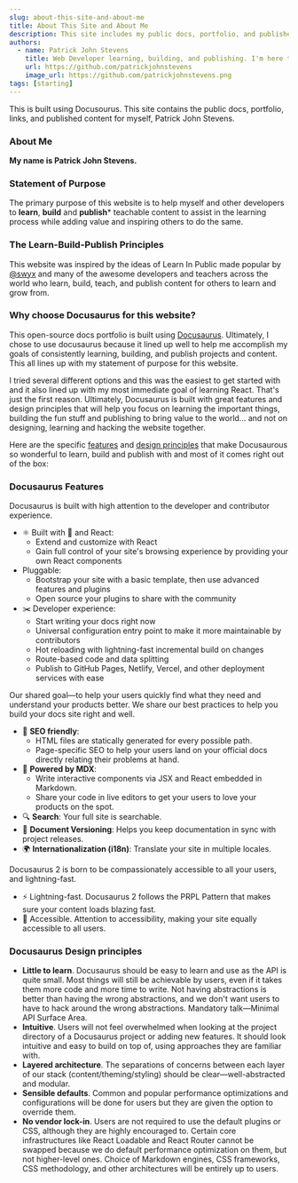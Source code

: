```yaml
---
slug: about-this-site-and-about-me
title: About This Site and About Me
description: This site includes my public docs, portfolio, and published content. This primary purpose of this website is to help myself and other web developers to learn, build and publish teachable content to assist in the learning process while adding value and inspiring others to do the same.
authors:
  - name: Patrick John Stevens
    title: Web Developer learning, building, and publishing. I'm here to serve.
    url: https://github.com/patrickjohnstevens
    image_url: https://github.com/patrickjohnstevens.png
tags: [starting]
---
```


This is built using Docusourus. This site contains the public docs, portfolio, links, and published content for myself, Patrick John Stevens.

### About Me

**My name is Patrick John Stevens.**

### Statement of Purpose

The primary purpose of this website is to help myself and other developers to **learn**, **build** and **publish*** teachable content to assist in the learning process while adding value and inspiring others to do the same.

### The Learn-Build-Publish Principles

This website was inspired by the ideas of Learn In Public made popular by <a href="https://twitter.com/swyx" target="_blank">@swyx</a> and many of the awesome developers and teachers across the world who learn, build, teach, and publish content for others to learn and grow from.

### Why choose Docusaurus for this website?

This open-source docs portfolio is built using <a href="https://docusaurus.io/"  target="_blank">Docusaurus</a>. Ultimately, I chose to use docusaurus because it lined up well to help me accomplish my goals of consistently learning, building, and publish projects and content. This all lines up with my statement of purpose for this website.

I tried several different options and this was the easiest to get started with and it also lined up with my most immediate goal of learning React. That's just the first reason. Ultimately, Docusaurus is built with great features and design principles that will help you focus on learning the important things, building the fun stuff and publishing to bring value to the world... and not on designing, learning and hacking the website together.

Here are the specific <a href="https://docusaurus.io/docs#features" target="_blank">features</a> and <a href="https://docusaurus.io/docs#design-principles" target="_blank">design principles</a> that make Docusaurous so wonderful to learn, build and publish with and most of it comes right out of the box:

### Docusaurus Features

Docusaurus is built with high attention to the developer and contributor experience.

- ⚛️ Built with 💚 and React:
  - Extend and customize with React
  - Gain full control of your site's browsing experience by providing your own React components
- Pluggable:
  - Bootstrap your site with a basic template, then use advanced features and plugins
  - Open source your plugins to share with the community
- ✂️ Developer experience:
  - Start writing your docs right now
  - Universal configuration entry point to make it more maintainable by contributors
  - Hot reloading with lightning-fast incremental build on changes
  - Route-based code and data splitting
  - Publish to GitHub Pages, Netlify, Vercel, and other deployment services with ease

Our shared goal—to help your users quickly find what they need and understand your products better. We share our best practices to help you build your docs site right and well.

- 🎯 **SEO friendly**:
  - HTML files are statically generated for every possible path.
  - Page-specific SEO to help your users land on your official docs directly relating their problems at hand.
- 📝 **Powered by MDX**:
  - Write interactive components via JSX and React embedded in Markdown.
  - Share your code in live editors to get your users to love your products on the spot.
- 🔍 **Search**: Your full site is searchable.
- 💾 **Document Versioning**: Helps you keep documentation in sync with project releases.
- 🌍 **Internationalization (i18n)**: Translate your site in multiple locales.

Docusaurus 2 is born to be compassionately accessible to all your users, and lightning-fast.

- ⚡️ Lightning-fast. Docusaurus 2 follows the PRPL Pattern that makes sure your content loads blazing fast.
- 🦖 Accessible. Attention to accessibility, making your site equally accessible to all users.

### Docusaurus Design principles

- **Little to learn**. Docusaurus should be easy to learn and use as the API is quite small. Most things will still be achievable by users, even if it takes them more code and more time to write. Not having abstractions is better than having the wrong abstractions, and we don't want users to have to hack around the wrong abstractions. Mandatory talk—Minimal API Surface Area.
- **Intuitive**. Users will not feel overwhelmed when looking at the project directory of a Docusaurus project or adding new features. It should look intuitive and easy to build on top of, using approaches they are familiar with.
- **Layered architecture**. The separations of concerns between each layer of our stack (content/theming/styling) should be clear—well-abstracted and modular.
- **Sensible defaults**. Common and popular performance optimizations and configurations will be done for users but they are given the option to override them.
- **No vendor lock-in**. Users are not required to use the default plugins or CSS, although they are highly encouraged to. Certain core infrastructures like React Loadable and React Router cannot be swapped because we do default performance optimization on them, but not higher-level ones. Choice of Markdown engines, CSS frameworks, CSS methodology, and other architectures will be entirely up to users.